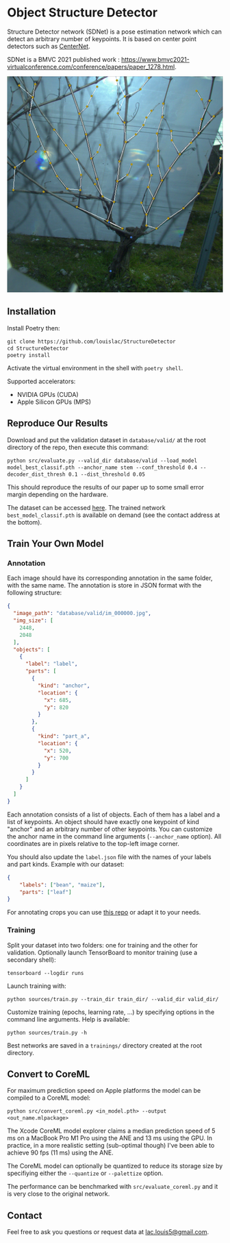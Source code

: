 # Object Structure Detector

Structure Detector network (SDNet) is a pose estimation network which can detect an arbitrary number of keypoints. It is based on center point detectors such as [CenterNet](https://github.com/xingyizhou/CenterNet).

SDNet is a BMVC 2021 published work : <https://www.bmvc2021-virtualconference.com/conference/papers/paper_1278.html>.

![illustration](illustration.png)

## Installation

Install Poetry then:

```shell
git clone https://github.com/louislac/StructureDetector
cd StructureDetector
poetry install
```

Activate the virtual environment in the shell with `poetry shell`.

Supported accelerators:

* NVIDIA GPUs (CUDA)
* Apple Silicon GPUs (MPS)

## Reproduce Our Results

Download and put the validation dataset in `database/valid/` at the root directory of the repo, then execute this command:

```shell
python src/evaluate.py --valid_dir database/valid --load_model model_best_classif.pth --anchor_name stem --conf_threshold 0.4 --decoder_dist_thresh 0.1 --dist_threshold 0.05
```

This should reproduce the results of our paper up to some small error margin depending on the hardware.

The dataset can be accessed [here](https://data.mendeley.com/datasets/d7kbzjr83k/1). The trained network `best_model_classif.pth` is available on demand (see the contact address at the bottom).

## Train Your Own Model

### Annotation

Each image should have its corresponding annotation in the same folder, with the same name. The annotation is store in JSON format with the following structure:

```json
{
  "image_path": "database/valid/im_000000.jpg",
  "img_size": [
    2448,
    2048
  ],
  "objects": [
    {
      "label": "label",
      "parts": [
        {
          "kind": "anchor",
          "location": {
            "x": 685,
            "y": 820
          }
        },
        {
          "kind": "part_a",
          "location": {
            "x": 520,
            "y": 700
          }
        }
      ]
    }
  ]
}
```

Each annotation consists of a list of objects. Each of them has a label and a list of keypoints. An object should have exactly one keypoint of kind "anchor" and an arbitrary number of other keypoints. You can customize the anchor name in the command line arguments (`--anchor_name` option). All coordinates are in pixels relative to the top-left image corner.

You should also update the `label.json` file with the names of your labels and part kinds. Example with our dataset:

```json
{
    "labels": ["bean", "maize"],
    "parts": ["leaf"]
}
```

For annotating crops you can use [this repo](https://github.com/laclouis5/StructureAnnotator) or adapt it to your needs.

### Training

Split your dataset into two folders: one for training and the other for validation. Optionally launch TensorBoard to monitor training (use a secondary shell):

```shell
tensorboard --logdir runs
```

Launch training with:

```shell
python sources/train.py --train_dir train_dir/ --valid_dir valid_dir/
```

Customize training (epochs, learning rate, ...) by specifying options in the command line arguments. Help is available:

```shell
python sources/train.py -h
```

Best networks are saved in a `trainings/` directory created at the root directory.

## Convert to CoreML

For maximum prediction speed on Apple platforms the model can be compiled to a CoreML model:

```shell
python src/convert_coreml.py <in_model.pth> --output <out_name.mlpackage>
```

The Xcode CoreML model explorer claims a median prediction speed of 5 ms on a MacBook Pro M1 Pro using the ANE and 13 ms using the GPU. In practice, in a more realistic setting (sub-optimal though) I've been able to achieve 90 fps (11 ms) using the ANE.

The CoreML model can optionally be quantized to reduce its storage size by specifiying either the `--quantize` or `--palettize` option.

The performance can be benchmarked with `src/evaluate_coreml.py` and it is very close to the original network.

## Contact

Feel free to ask you questions or request data at <lac.louis5@gmail.com>.
